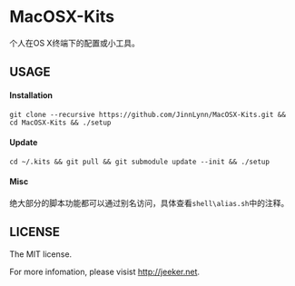 # MacOSX-Kits

个人在OS X终端下的配置或小工具。

## USAGE

#### Installation

```
git clone --recursive https://github.com/JinnLynn/MacOSX-Kits.git && cd MacOSX-Kits && ./setup
```

#### Update

```
cd ~/.kits && git pull && git submodule update --init && ./setup
```

#### Misc

绝大部分的脚本功能都可以通过别名访问，具体查看`shell\alias.sh`中的注释。

## LICENSE

The MIT license. 

For more infomation, please visist http://jeeker.net.